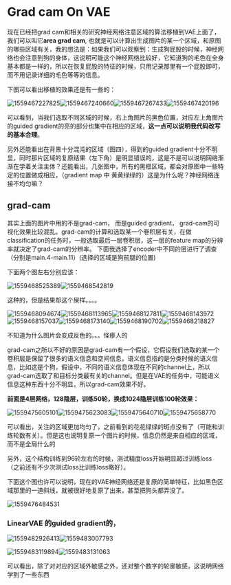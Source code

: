 # Grad cam On VAE

现在已经把grad cam和相关的研究神经网络注意区域的算法移植到VAE上面了，我们可以叫它**area grad cam**, 也就是可以计算出生成图片的某一个区域，和原图的哪些区域有关，我的想法是：如果我们可以观察到：生成狗屁股的时候，神经网络也会注意到狗的身体，这说明可能这个神经网络比较好，它知道狗的毛色在全身基本都是一样的，所以在恢复屁股的特征的时候，只用记录那里有一个屁股即可，而不用记录详细的毛色等等的信息。

下图可以看出移植的效果还是有一些的：

![1559467227825](./pics/1559467227825.png)![1559467240660](./pics/1559467240660.png)![1559467267433](./pics/1559467267433.png)![1559467420196](./pics/1559467420196.png)

可以看到，当我们选取不同区域的时候，右上角图片的黑色位置，对应左上角图片的guided gradient的亮的部分也集中在相应的区域，**这一点可以说明我代码改写的基本合理**。

另外还能看出在背景十分混沌的区域（图四），得到的guided gradient十分不明显，同时那片区域的复原结果（左下角）是明显错误的，这是不是可以说明网络渐渐在学着关注主体？还能看出，几张图中，所有的黑框区域，都会对原图中一些特定的位置做成相应，（gradient map 中 黄黄绿绿的）这是为什么呢？神经网络连接不均匀嘛？



## grad-cam

其实上面的图片中用的不是grad-cam， 而是guided gradient， grad-cam的可视化效果比较混乱。grad-cam的计算和选取某一个卷积层有关，在做classification的任务时，一般选取最后一层卷积层，这一层的feature map的分辨率就决定了grad-cam的分辨率。 下面我选择了encoder中不同的层进行了调查（分别是main.4-main.11）(选择的区域是狗前腿的位置)

下面两个图左右分别应该：

![1559468525389](./pics/1559468525389.png)![1559468542819](./pics/1559468542819.png)

这种的，但是结果却这个屎样。。。。

![1559468094674](./pics/1559468094674.png)![1559468113965](./pics/1559468113965.png)![1559468127811](./pics/1559468127811.png)![1559468143972](./pics/1559468143972.png)![1559468157037](./pics/1559468157037.png)![1559468173140](./pics/1559468173140.png)![1559468190702](./pics/1559468190702.png)![1559468218827](./pics/1559468218827.png)



不知道为什么图片会变成反色的。。。怪瘆人的

grad-cam之所以不好的原因是grad-cam有一个假设，它假设我们选取的某一个卷积层是保留了很多的语义信息和空间信息，语义信息指的是分类时候的语义信息，比如这是个狗，假设中，不同的语义信息体现在不同的channel上，所以grad-cam选取了和目标分类最有关的channel。但是在VAE的任务中，可能语义信息这种东西十分不明显，所以grad-cam效果不好。



**前面是4层网络，128隐层，训练50轮，换成1024隐层训练100轮效果：**

![1559475605101](./pics/1559475605101.png)![1559475623083](./pics/1559475623083.png)![1559475640710](./pics/1559475640710.png)![1559475658770](./pics/1559475658770.png)

可以看出，关注的区域更加均匀了，之前看到的花花绿绿的斑点没有了（可能和训练轮数有关）。但是这也说明复原一个图片的时候，信息仍然是来自相应的区域，而不是全局什么的

另外，这个结构训练到96轮左右的时候，测试精度loss开始明显超过训练loss（之前还有不少次测试loss比训练loss略好）。



下面这个图也许可以说明，现在的VAE神经网络还是复原的简单特征，比如黑色区域那里的一道斜线，就被很好地复原了出来，甚至把狗头都弄没了。

![1559476484531](./pics/1559476484531.png)


### LinearVAE 的guided gradient的，



![1559482926413](./pics/1559482926413.png)![1559483007793](./pics/1559483007793.png)

![1559483119894](./pics/1559483119894.png)![1559483131063](./pics/1559483131063.png)

可以看出，除了对对应的区域外敏感之外，还对整个数字的轮廓敏感，这说明网络学到了一些东西
